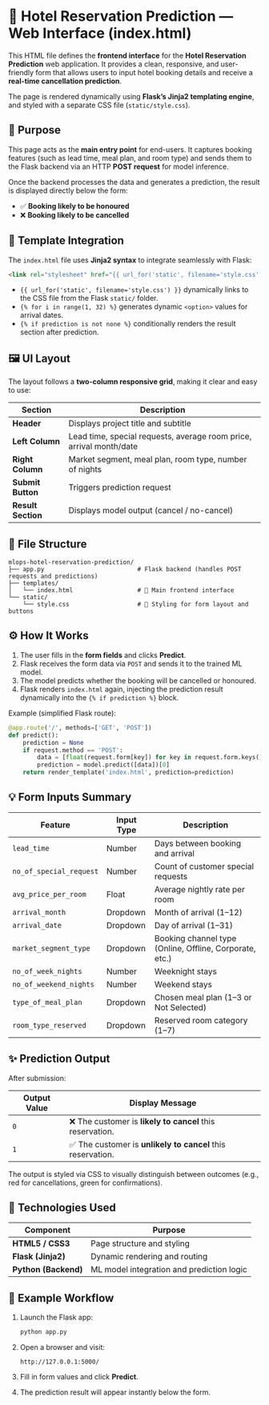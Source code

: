 # 🏨 **Hotel Reservation Prediction — Web Interface (index.html)**

This HTML file defines the **frontend interface** for the **Hotel Reservation Prediction** web application.
It provides a clean, responsive, and user-friendly form that allows users to input hotel booking details and receive a **real-time cancellation prediction**.

The page is rendered dynamically using **Flask’s Jinja2 templating engine**, and styled with a separate CSS file (`static/style.css`).



## 🎯 **Purpose**

This page acts as the **main entry point** for end-users.
It captures booking features (such as lead time, meal plan, and room type) and sends them to the Flask backend via an HTTP **POST request** for model inference.

Once the backend processes the data and generates a prediction, the result is displayed directly below the form:

* ✅ **Booking likely to be honoured**
* ❌ **Booking likely to be cancelled**



## 🧩 **Template Integration**

The `index.html` file uses **Jinja2 syntax** to integrate seamlessly with Flask:

```html
<link rel="stylesheet" href="{{ url_for('static', filename='style.css') }}">
```

* `{{ url_for('static', filename='style.css') }}` dynamically links to the CSS file from the Flask `static/` folder.
* `{% for i in range(1, 32) %}` generates dynamic `<option>` values for arrival dates.
* `{% if prediction is not none %}` conditionally renders the result section after prediction.



## 🖼️ **UI Layout**

The layout follows a **two-column responsive grid**, making it clear and easy to use:

| Section            | Description                                                         |
| ------------------ | ------------------------------------------------------------------- |
| **Header**         | Displays project title and subtitle                                 |
| **Left Column**    | Lead time, special requests, average room price, arrival month/date |
| **Right Column**   | Market segment, meal plan, room type, number of nights              |
| **Submit Button**  | Triggers prediction request                                         |
| **Result Section** | Displays model output (cancel / no-cancel)                          |



## 🧱 **File Structure**

```
mlops-hotel-reservation-prediction/
├── app.py                          # Flask backend (handles POST requests and predictions)
├── templates/
│   └── index.html                  # 🏨 Main frontend interface
└── static/
    └── style.css                   # 🎨 Styling for form layout and buttons
```



## ⚙️ **How It Works**

1. The user fills in the **form fields** and clicks **Predict**.
2. Flask receives the form data via `POST` and sends it to the trained ML model.
3. The model predicts whether the booking will be cancelled or honoured.
4. Flask renders `index.html` again, injecting the prediction result dynamically into the `{% if prediction %}` block.

Example (simplified Flask route):

```python
@app.route('/', methods=['GET', 'POST'])
def predict():
    prediction = None
    if request.method == 'POST':
        data = [float(request.form[key]) for key in request.form.keys()]
        prediction = model.predict([data])[0]
    return render_template('index.html', prediction=prediction)
```



## 💡 **Form Inputs Summary**

| Feature                 | Input Type | Description                                             |
| ----------------------- | ---------- | ------------------------------------------------------- |
| `lead_time`             | Number     | Days between booking and arrival                        |
| `no_of_special_request` | Number     | Count of customer special requests                      |
| `avg_price_per_room`    | Float      | Average nightly rate per room                           |
| `arrival_month`         | Dropdown   | Month of arrival (1–12)                                 |
| `arrival_date`          | Dropdown   | Day of arrival (1–31)                                   |
| `market_segment_type`   | Dropdown   | Booking channel type (Online, Offline, Corporate, etc.) |
| `no_of_week_nights`     | Number     | Weeknight stays                                         |
| `no_of_weekend_nights`  | Number     | Weekend stays                                           |
| `type_of_meal_plan`     | Dropdown   | Chosen meal plan (1–3 or Not Selected)                  |
| `room_type_reserved`    | Dropdown   | Reserved room category (1–7)                            |



## ✨ **Prediction Output**

After submission:

| Output Value | Display Message                                            |
| ------------ | ---------------------------------------------------------- |
| `0`          | ❌ The customer is **likely to cancel** this reservation.   |
| `1`          | ✅ The customer is **unlikely to cancel** this reservation. |

The output is styled via CSS to visually distinguish between outcomes (e.g., red for cancellations, green for confirmations).



## 🧠 **Technologies Used**

| Component            | Purpose                                   |
| -------------------- | ----------------------------------------- |
| **HTML5 / CSS3**     | Page structure and styling                |
| **Flask (Jinja2)**   | Dynamic rendering and routing             |
| **Python (Backend)** | ML model integration and prediction logic |



## 🚀 **Example Workflow**

1. Launch the Flask app:

   ```bash
   python app.py
   ```
2. Open a browser and visit:

   ```
   http://127.0.0.1:5000/
   ```
3. Fill in form values and click **Predict**.
4. The prediction result will appear instantly below the form.
